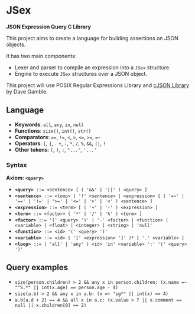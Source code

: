 # JSex
**JSON Expression Query C Library**

This project aims to create a language for building assertions on JSON objects.

It has two main components:

- Lexer and parser to compile an expression into a `JSex` structure.
- Engine to execute `JSex` structures over a JSON object.

This project will use POSIX Regular Expressions Library and [cJSON Library](https://github.com/DaveGamble/cJSON) by Dave Gamble.

## Language

- **Keywords**: `all`, `any`, `in`, `null`
- **Functions**: `size()`, `int()`, `str()`
- **Comparators**: `==`, `!=`, `<`, `>`, `<=`, `>=`, `=~`
- **Operators**: `[`, `]`, `.` `+`, `-`, `*`, `/`, `%`, `&&`, `||`, `!`
- **Other tokens**: `(`, `)`, `:`, `"..."`, `'...'`

### Syntax

**Axiom: `<query>`**

- **`<query>`**` ::= <sentence> [ ( '&&' | '||' ) <query> ]`
- **`<sentence>`**` ::= <loop> | '!' <sentence> | <expression> [ ( '=~' | '==' | '!=' | '>=' | '<=' | '>' | '<' ) <sentence> ]`
- **`<expression>`**` ::= <term> [ ( '+' | '-' ) <expression> ]`
- **`<term>`**` ::= <factor> ( '*' | '/' | '%' ) <term> ]`
- **`<factor>`**` ::= '(' <query> ')' | '-' <factor> | <function> | <variable> | <float> | <integer> | <string> | 'null'`
- **`<function>`**` ::= <id> '(' <query> ')'`
- **`<variable>`**` ::= <id> ( '[' <expression> ']' )* [ '.' <variable> ]`
- **`<loop>`**` ::= ( 'all' | 'any' ) <id> 'in' <variable> ':' '(' <query> ')'`

## Query examples

- `size(person.children) > 2 && any x in person.children: (x.name =~ "^S.*" || int(x.age) == person.age - 4)`
- `size(a.b) > 2 && any x in a.b: (x =~ "sg*" || int(x) == 4)`
- `a.b[a.d + 2] == 4 && all x in a.c: (x.value > 7 || x.comment == null || x.children[0] == 2)`

